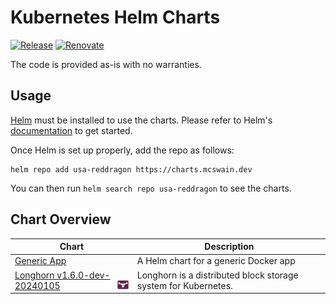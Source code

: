 # Kubernetes Helm Charts

[![Release](https://github.com/USA-RedDragon/helm-charts/actions/workflows/release.yaml/badge.svg)](https://github.com/USA-RedDragon/helm-charts/actions/workflows/release.yaml)
[![Renovate](https://img.shields.io/badge/Renovate-enabled-brightgreen?logo=renovatebot&logoColor=1DDEDD)](https://renovatebot.com)

The code is provided as-is with no warranties.

## Usage

[Helm](https://helm.sh) must be installed to use the charts.
Please refer to Helm's [documentation](https://helm.sh/docs/) to get started.

Once Helm is set up properly, add the repo as follows:

```console
helm repo add usa-reddragon https://charts.mcswain.dev
```

You can then run `helm search repo usa-reddragon` to see the charts.

## Chart Overview

| Chart | Description |
| ----- | ----------- |
| [Generic App ](charts/app/) | A Helm chart for a generic Docker app |
| [Longhorn v1.6.0-dev-20240105 <img src='https://raw.githubusercontent.com/cncf/artwork/master/projects/longhorn/icon/color/longhorn-icon-color.png' alt='longhorn icon' width='18px' align='right' loading='lazy'>](charts/longhorn/) | Longhorn is a distributed block storage system for Kubernetes. |

